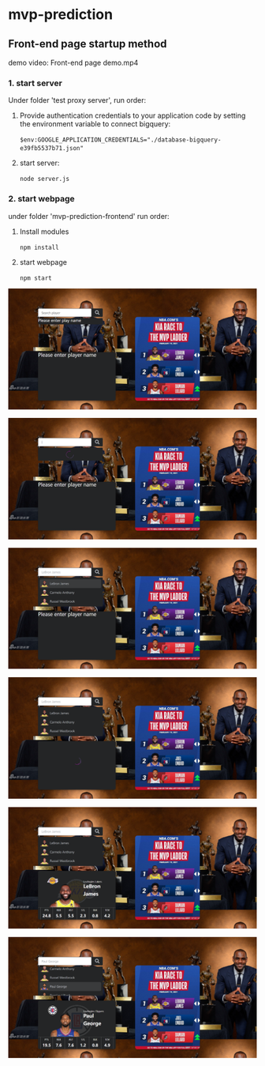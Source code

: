 # mvp-prediction

## Front-end page startup method

demo video: Front-end page demo.mp4
### 1. start server

Under folder 'test proxy server', run order:

1. Provide authentication credentials to your application code by setting the environment variable to connect bigquery:

   `$env:GOOGLE_APPLICATION_CREDENTIALS="./database-bigquery-e39fb5537b71.json"`

2. start server:

   `node server.js`

### 2. start webpage

under folder 'mvp-prediction-frontend' run order:

1. Install modules

   `npm install`

2. start webpage

   `npm start`

![image](https://github.com/Calypso52/mvp-prediction/blob/master/pictures/Front-end%20page%20demo01.png)



![image](https://github.com/Calypso52/mvp-prediction/blob/master/pictures/Front-end%20page%20demo02.png)



![image](https://github.com/Calypso52/mvp-prediction/blob/master/pictures/Front-end%20page%20demo03.png)



![image](https://github.com/Calypso52/mvp-prediction/blob/master/pictures/Front-end%20page%20demo04.png)



![image](https://github.com/Calypso52/mvp-prediction/blob/master/pictures/Front-end%20page%20demo05.png)



![image](https://github.com/Calypso52/mvp-prediction/blob/master/pictures/Front-end%20page%20demo06.png)

